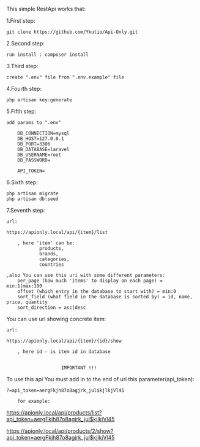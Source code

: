 This simple RestApi works that:

1.First step:

    git clone https://github.com/Ykutio/Api-Only.git
    
2.Second step:

    run install : composer install
    
3.Third step:

    create ".env" file from ".env.example" file
    
4.Fourth step:

    php artisan key:generate
    
5.Fifth step:

    add params to ".env"
    
        DB_CONNECTION=mysql
        DB_HOST=127.0.0.1
        DB_PORT=3306
        DB_DATABASE=laravel
        DB_USERNAME=root
        DB_PASSWORD=

        API_TOKEN=
        
6.Sixth step:

    php artisan migrate
    php artisan db:seed
    
7.Seventh step:

    url:
    
    https://apionly.local/api/{item}/list
    
        , here 'item' can be:
                products,
                brands,
                categories,
                countries
                
    ,also You can use this uri with some different parameters:
        per_page (how much 'items' to display on each page) = min:1|max:100
        offset (which entry in the database to start with) = min:0
        sort_field (what field in the database is sorted by) = id, name, price, quantity
        sort_direction = asc|desc
    
You can use uri showing concrete item:

    url:
    
    https://apionly.local/api/{item}/{id}/show
    
        , here id - is item id in database


                        IMPORTANT !!!
    
 To use this api You must add in to the end of uri this parameter(api_token):
 
    ?=api_token=aergFkjh87o8agjrk_jul$kjlkjVl45
    
        for example:
        
 https://apionly.local/api/products/list?api_token=aergFkjh87o8agjrk_jul$kjlkjVl45
 
 https://apionly.local/api/products/2/show?api_token=aergFkjh87o8agjrk_jul$kjlkjVl45
